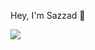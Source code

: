 Hey, I'm Sazzad 👋

<img src="https://streak-stats.demolab.com/?user=sazzad-hossain-sebpo&background=black&ring=BBDC41&fire=BBDC41&currStreakLabel=BBDC41&currStreakNum=white&dates=white&sideLabels=white&sideNums=BBDC41&hide_border=true" >
